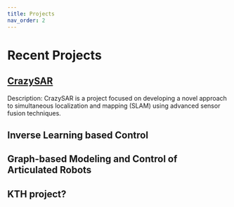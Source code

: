 ```yaml
---
title: Projects
nav_order: 2
---
```


# Recent Projects

## [CrazySAR](/projects/crazysar)
Description: CrazySAR is a project focused on developing a novel approach to simultaneous localization and mapping (SLAM) using advanced sensor fusion techniques.

## Inverse Learning based Control

## Graph-based Modeling and Control of Articulated Robots

## KTH project?